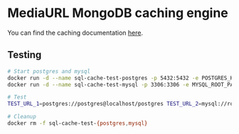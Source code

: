 # MediaURL MongoDB caching engine

You can find the caching documentation [here](https://github.com/mediaurl/mediaurl-js/blob/main/docs/caching.md).

## Testing

```bash
# Start postgres and mysql
docker run -d --name sql-cache-test-postgres -p 5432:5432 -e POSTGRES_HOST_AUTH_METHOD=trust postgres:alpine
docker run -d --name sql-cache-test-mysql -p 3306:3306 -e MYSQL_ROOT_PASSWORD=pass mysql:5

# Test
TEST_URL_1=postgres://postgres@localhost/postgres TEST_URL_2=mysql://root:pass@localhost/mysql npm run test

# Cleanup
docker rm -f sql-cache-test-{postgres,mysql}
```
